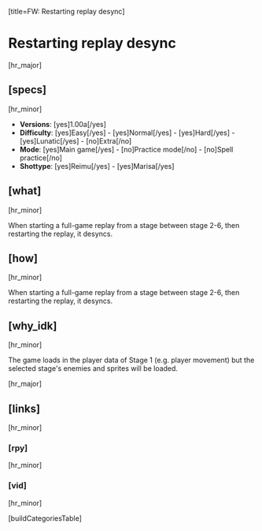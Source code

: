 [title=FW: Restarting replay desync]
# Restarting replay desync
[hr_major]

## [specs]  
[hr_minor]

* **Versions**: [yes]1.00a[/yes]
* **Difficulty**: [yes]Easy[/yes] - [yes]Normal[/yes] - [yes]Hard[/yes] - [yes]Lunatic[/yes] - [no]Extra[/no]
* **Mode**: [yes]Main game[/yes] - [no]Practice mode[/no] - [no]Spell practice[/no]  
* **Shottype**: [yes]Reimu[/yes] - [yes]Marisa[/yes]

## [what]
[hr_minor]

When starting a full-game replay from a stage between stage 2-6, then restarting the replay, it desyncs.

## [how]
[hr_minor]

When starting a full-game replay from a stage between stage 2-6, then restarting the replay, it desyncs.

## [why_idk]
[hr_minor]

The game loads in the player data of Stage 1 (e.g. player movement) but the selected stage's enemies and sprites will be loaded.

[hr_major]
## [links]
[hr_minor]
### [rpy]
[hr_minor]

### [vid]
[hr_minor]


[buildCategoriesTable]